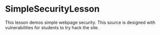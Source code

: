 # SimpleSecurityLesson
This lesson demos simple webpage security. This source is designed with vulnerabilities for students to try hack the site.
